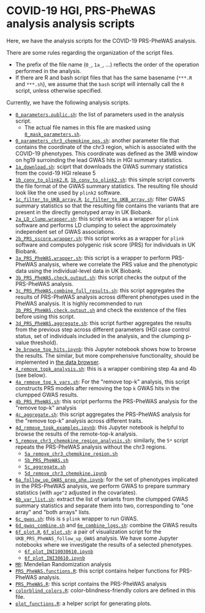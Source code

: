 # COVID-19 HGI, PRS-PheWAS analysis analysis scripts

Here, we have the analysis scripts for the COVID-19 PRS-PheWAS analysis.

There are some rules regarding the organization of the script files.

- The prefix of the file name (`0_`, `1a_`, ...) reflects the order of the operation performed in the analysis.
- If there are R and bash script files that has the same basename (`***.R` and `***.sh`), we assume that the `bash` script will internally call the `R` script, unless otherwise specified.

Currently, we have the following analysis scripts.

- [`0_parameters.public.sh`](0_parameters.public.sh): the list of parameters used in the analysis script.
  - The actual file names in this file are masked using [`0_mask_parameters.sh`](0_mask_parameters.sh).
- [`0_parameters_chr3_chemokine_pos.sh`](0_parameters_chr3_chemokine_pos.sh): another parameter file that contains the coordinate of the chr3 region, which is associated with the COVID-19 phenotypes. This coordinate was defined as the 3MB window on hg19 surroinding the lead GWAS hits in HGI summary statistics.
- [`1a_download.sh`](1a_download.sh): sciprt that downloads the GWAS summary statistics from the covid-19 HGI release 5
- [`1b_conv_to_plink2.R`](1b_conv_to_plink2.R), [`1b_conv_to_plink2.sh`](1b_conv_to_plink2.sh): this simple script converts the file format of the GWAS summary statistics. The resulting file should look like the one used by `plink2` software.
- [`1c_filter_to_UKB_array.R`](1c_filter_to_UKB_array.R), [`1c_filter_to_UKB_array.sh`](1c_filter_to_UKB_array.sh): filter GWAS summary statistics so that the resulting file contains the variants that are present in the directly genotyped array in UK Biobank.
- [`2a_LD_clump.wrapper.sh`](2a_LD_clump.wrapper.sh): this script works as a wrapper for `plink` software and performs LD clumping to select the approximately independent set of GWAS associations.
- [`2b_PRS_sscore.wrapper.sh`](2b_PRS_sscore.wrapper.sh): this script works as a wrapper for `plink` software and computes polygenic risk score (PRS) for individuals in UK Biobank.
- [`3a_PRS_PheWAS.wrapper.sh`](3a_PRS_PheWAS.wrapper.sh): this script is a wrapper to perform PRS-PheWAS analysis, where we correlate the PRS value and the phenotypic data using the individual-level data in UK Biobank.
- [`3b_PRS_PheWAS.check.output.sh`](3b_PRS_PheWAS.check.output.sh): this script checks the output of the PRS-PheWAS analysis.
- [`3c_PRS_PheWAS.combine_full_results.sh`](3c_PRS_PheWAS.combine_full_results.sh): this script aggregates the results of PRS-PheWAS analysis across different phenotypes used in the PheWAS analysis. It is highly recommended to run [`3b_PRS_PheWAS.check.output.sh`](3b_PRS_PheWAS.check.output.sh) and check the existence of the files before using this script.
- [`3d_PRS_PheWAS.aggregate.sh`](3d_PRS_PheWAS.aggregate.sh): this script further aggregates the results from the previous step across different parameters (HGI case control status, set of individuals included in the analysis, and the clumping p-value threshold).
- [`3e_browse_top_hits.ipynb`](3e_browse_top_hits.ipynb): this Jupyter notebook shows how to browse the results. The similar, but more comprehensive functionality, should be implemented in [the data browser](/web).
- [`4_remove_topk_analysis.sh`](4_remove_topk_analysis.sh): this is a wrapper combining step 4a and 4b (see below).
- [`4a_remove_top_k_vars.sh`](4a_remove_top_k_vars.sh): For the "remove top-k" analysis, this script constructs PRS models after removing the top `k` GWAS hits in the clumpped GWAS results.
- [`4b_PRS_PheWAS.sh`](4b_PRS_PheWAS.sh): this script performs the PRS-PheWAS analysis for the "remove top-k" analysis
- [`4c_aggregate.sh`](4c_aggregate.sh): this script aggregates the PRS-PheWAS analysis for the "remove top-k" analysis across different traits.
- [`4d_remove_topk_examples.ipynb`](4d_remove_topk_examples.ipynb): this Jupyter notebook is helpful to browse the results of the remote-top-k analysis.
- [`5_remove_chr3_chemokine_region_analysis.sh`](5_remove_chr3_chemokine_region_analysis.sh): similarly, the `5*` script repeats the PRS-PheWAS analysis without the chr3 regions.
  - [`5a_remove_chr3_chemokine_region.sh`](5a_remove_chr3_chemokine_region.sh)
  - [`5b_PRS_PheWAS.sh`](5b_PRS_PheWAS.sh)
  - [`5c_aggregate.sh`](5c_aggregate.sh)
  - [`5d_remove_chr3_chemokine.ipynb`](5d_remove_chr3_chemokine.ipynb)
- [`6a_follow_up_GWAS_prep_phe.ipynb`](6a_follow_up_GWAS_prep_phe.ipynb): for the set of phenotypes implicated in the PRS-PheWAS analysis, we perform GWAS to prepare summary statistics (with `age^2` adjusted in the covariates).
- [`6b_var_list.sh`](6b_var_list.sh): extract the list of variants from the clumpped GWAS summary statistics and separate them into two, corresponding to "one array" and "both arrays" lists.
- [`6c_gwas.sh`](6c_gwas.sh): this is s `plink` wrapper to run GWAS.
- [`6d_gwas_combine.sh`](6d_gwas_combine.sh) and [`6e_combine_logs.sh`](6e_combine_logs.sh): combine the GWAS results
- [`6f_plot.R`](6f_plot.R), [`6f_plot.sh`](6f_plot.sh): a pair of visualization script for the `UKB_PRS_PheWAS_follow_up_GWAS` analysis. We have some Jupyter notebooks where we investigate the results of a selected phenotypes.
  - [`6f_plot_INI10030610.ipynb`](6f_plot_INI10030610.ipynb)
  - [`6f_plot_INI30610.ipynb`](6f_plot_INI30610.ipynb)
- [`MR`](MR): Mendelian Randomization analysis
- [`PRS_PheWAS.functions.R`](PRS_PheWAS.functions.R): this script contains helper functions for PRS-PheWAS analysis.
- [`PRS_PheWAS.R`](PRS_PheWAS.R): this script contains the PRS-PheWAS analysis
- [`colorblind_colors.R`](colorblind_colors.R): color-blindness-friendly colors are defined in this file.
- [`plot_functions.R`](plot_functions.R): a helper script for generating plots.
